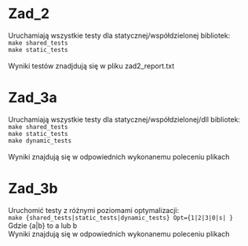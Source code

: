# Zad_2
Uruchamiają wszystkie testy dla statycznej/współdzielonej bibliotek:   
`make shared_tests`   
`make static_tests`   
\
Wyniki testów znadjdują się w pliku zad2_report.txt
# Zad_3a
Uruchamiają wszystkie testy dla statycznej/współdzielonej/dll bibliotek:   
`make shared_tests`   
`make static_tests`   
`make dynamic_tests`   
\
Wyniki znajdują się w odpowiednich wykonanemu poleceniu plikach
# Zad_3b
Uruchomić testy z różnymi poziomami optymalizacji:   
`make {shared_tests|static_tests|dynamic_tests} Opt={1|2|3|0|s| }`   
Gdzie {a|b} to a lub b   
Wyniki znajdują się w odpowiednich wykonanemu poleceniu plikach